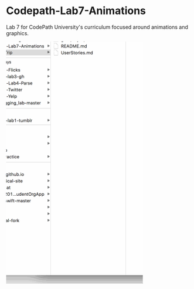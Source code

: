 # Codepath-Lab7-Animations
Lab 7 for CodePath University's curriculum focused around animations and graphics.

<img src="Codepath-Lab7-Animations/use-case-playthrough.gif" alt="Video playthrough" />
